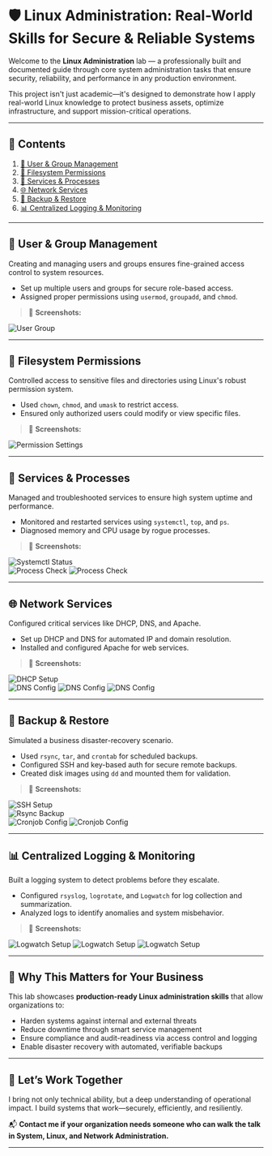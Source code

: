 # 🛡️ Linux Administration: Real-World Skills for Secure & Reliable Systems

Welcome to the **Linux Administration** lab — a professionally built and documented guide through core system administration tasks that ensure security, reliability, and performance in any production environment.

This project isn't just academic—it's designed to demonstrate how I apply real-world Linux knowledge to protect business assets, optimize infrastructure, and support mission-critical operations.

---

## 📁 Contents

1. [👥 User & Group Management](#user--group-management)
2. [📂 Filesystem Permissions](#filesystem-permissions)
3. [🔧 Services & Processes](#services--processes)
4. [🌐 Network Services](#network-services)
5. [💾 Backup & Restore](#backup--restore)
6. [📊 Centralized Logging & Monitoring](#centralized-logging--monitoring)

---

## 👥 User & Group Management

Creating and managing users and groups ensures fine-grained access control to system resources.

- Set up multiple users and groups for secure role-based access.
- Assigned proper permissions using `usermod`, `groupadd`, and `chmod`.

> 🔽 **Screenshots:**

![User Group](https://github.com/InfoSec01/linux-administration/blob/main/screenshots/Users%20and%20Groups.png)

---

## 📂 Filesystem Permissions

Controlled access to sensitive files and directories using Linux's robust permission system.

- Used `chown`, `chmod`, and `umask` to restrict access.
- Ensured only authorized users could modify or view specific files.

> 🔽 **Screenshots:**

![Permission Settings](https://github.com/InfoSec01/linux-administration/blob/main/screenshots/Filesystem%20Access%20Control.png)

---

## 🔧 Services & Processes

Managed and troubleshooted services to ensure high system uptime and performance.

- Monitored and restarted services using `systemctl`, `top`, and `ps`.
- Diagnosed memory and CPU usage by rogue processes.

> 🔽 **Screenshots:**

![Systemctl Status](https://github.com/InfoSec01/linux-administration/blob/main/screenshots/top%20CPU-consuming%20process.png)  
![Process Check](https://github.com/InfoSec01/linux-administration/blob/main/screenshots/htop%20PID%20743%20user%20student%20CPU%20100%25.png)
![Process Check](https://github.com/InfoSec01/linux-administration/blob/main/screenshots/kill%20%E2%80%939%20743%20PID%20743%20stopped.png)

---

## 🌐 Network Services

Configured critical services like DHCP, DNS, and Apache.

- Set up DHCP and DNS for automated IP and domain resolution.
- Installed and configured Apache for web services.

> 🔽 **Screenshots:**

![DHCP Setup](https://github.com/InfoSec01/linux-administration/blob/main/screenshots/DHCP%20configuration.png)  
![DNS Config](https://github.com/InfoSec01/linux-administration/blob/main/screenshots/bind9%20restart%20and%20status.png)
![DNS Config](https://github.com/InfoSec01/linux-administration/blob/main/screenshots/Configure%20forward%20lookup%20zone%20phoenix.com.png)
![DNS Config](https://github.com/InfoSec01/linux-administration/blob/main/screenshots/nslookup.png)

---

## 💾 Backup & Restore

Simulated a business disaster-recovery scenario.

- Used `rsync`, `tar`, and `crontab` for scheduled backups.
- Configured SSH and key-based auth for secure remote backups.
- Created disk images using `dd` and mounted them for validation.

> 🔽 **Screenshots:**

![SSH Setup](https://github.com/InfoSec01/linux-administration/blob/main/screenshots/SSH%20to%20access%20server%20shell%20on%20client%20machine.png)  
![Rsync Backup](https://github.com/InfoSec01/linux-administration/blob/main/screenshots/local%20backup%20rsync.png)  
![Cronjob Config](https://github.com/InfoSec01/linux-administration/blob/main/screenshots/Schedule%20rsync%20cron%20job.png)
![Cronjob Config](https://github.com/InfoSec01/linux-administration/blob/main/screenshots/1%20minute%20file%20backup%20new-file.txt.png)

---

## 📊 Centralized Logging & Monitoring

Built a logging system to detect problems before they escalate.

- Configured `rsyslog`, `logrotate`, and `Logwatch` for log collection and summarization.
- Analyzed logs to identify anomalies and system misbehavior.

> 🔽 **Screenshots:**

![Logwatch Setup](https://github.com/InfoSec01/linux-administration/blob/main/screenshots/server%20rsyslog%20configured.png)
![Logwatch Setup](https://github.com/InfoSec01/linux-administration/blob/main/screenshots/logrotate%20syslog%20output.png)
![Logwatch Setup](https://github.com/InfoSec01/linux-administration/blob/main/screenshots/logwatch%20report%20mail.png)

---

## 🎯 Why This Matters for Your Business

This lab showcases **production-ready Linux administration skills** that allow organizations to:

- Harden systems against internal and external threats
- Reduce downtime through smart service management
- Ensure compliance and audit-readiness via access control and logging
- Enable disaster recovery with automated, verifiable backups

---

## 🚀 Let’s Work Together

I bring not only technical ability, but a deep understanding of operational impact. I build systems that work—securely, efficiently, and resiliently.

📬 **Contact me if your organization needs someone who can walk the talk in System, Linux, and Network Administration.**

---
